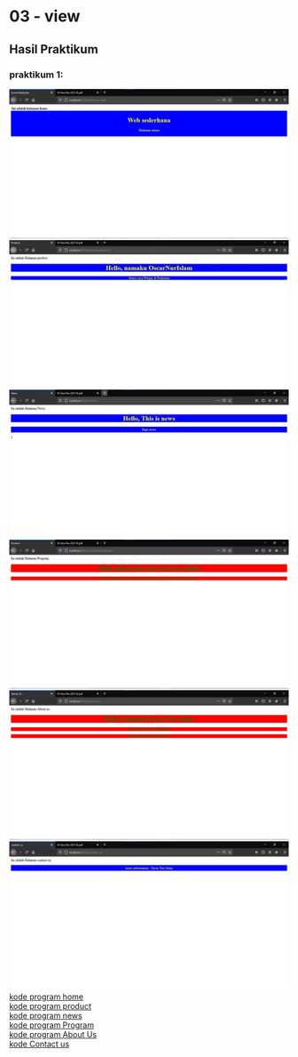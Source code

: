 # 03 - view


## Hasil Praktikum

### praktikum 1:
![contoh gambar](img/src1.jpg)
![contoh gambar](img/src2.jpg)
![contoh gambar](img/src3.jpg)
![contoh gambar](img/src4.jpg)
![contoh gambar](img/src5.jpg)
![contoh gambar](img/src6.jpg)
[kode program home](../../src/03_view/Praktikum1/views/home.blade.php) <br>
[kode program product](../../src/03_view/Praktikum1/views/product.blade.php) <br>
[kode program news](../../src/03_view/Praktikum1/views/news.blade.php) <br>
[kode program Program](../../src/03_view/Praktikum1/views/program.blade.php) <br>
[kode program About Us](../../src/03_view/Praktikum1/views/about-us.blade.php) <br>
[kode Contact us](../../src/03_view/Praktikum1/views/contact-us.blade.php)  